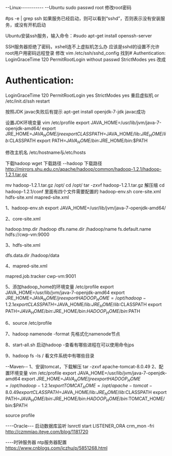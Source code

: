 ﻿--Linux-----------
--Ubuntu
sudo passwd root 修改root密码

#ps -e | grep ssh 如果服务已经启动，则可以看到“sshd”，否则表示没有安装服务，或没有开机启动

Ubuntu安装ssh服务，输入命令：#sudo apt-get install openssh-server 

SSH服务器拒绝了密码，xshell连不上虚拟机怎么办
应该是sshd的设置不允许root用户用密码远程登录
修改 vim /etc/ssh/sshd_config
找到# Authentication:
LoginGraceTime 120
PermitRootLogin without passwd
StrictModes yes
改成
# Authentication:
LoginGraceTime 120
PermitRootLogin yes
StrictModes yes
重启虚拟机 or /etc/init.d/ssh restart

按照JDK
javac失败后有提示
apt-get install openjdk-7-jdk 
javac成功

设置JDK环境变量
vim /etc/profile
export JAVA_HOME=/usr/lib/jvm/java-7-openjdk-amd64/
export JRE_HOME=$JAVA_HOME/jre
export CLASSPATH=$JAVA_HOME/lib:$JRE_HOME/lib:$CLASSPATH
export PATH=$JAVA_HOME/bin:$JRE_HOME/bin:$PATH

修改主机名
/etc/hostname与/etc/hosts

下载hadoop
wget 下载路径
--hadoop
下载路径
http://mirrors.shu.edu.cn/apache/hadoop/common/hadoop-1.2.1/hadoop-1.2.1.tar.gz

mv hadoop-1.2.1.tar.gz /opt/
cd /opt/
tar -zxvf hadoop-1.2.1.tar.gz		解压缩
cd hadoop-1.2.1/conf			里面有四个文件需要配置的 hadoop-env.sh core-site.xml hdfs-site.xml mapred-site.xml

1、hadoop-env.sh
export JAVA_HOME=/usr/lib/jvm/java-7-openjdk-amd64/

2、core-site.xml
<!-- core-site.xml -->
<property>
<!-- hadoop的工作目录-->
<name>hadoop.tmp.dir</name>
<value>/hadoop</value>
</property>
<property>
<!-- 所有元数据的目录-->
<name>dfs.name.dir</name>
<value>/hadoop/name</value>
</property>
<property>
<!-- 文件系统的访问路径-->
<name>fs.default.name</name>
<value>hdfs://cwp-vm:9000</value>
</property>

3、hdfs-site.xml
<property>
<!--文件系统数据存放目录-->
<name>dfs.data.dir</name>
<value>/hadoop/data</value>
</property>

4、mapred-site.xml
<configuration>
<property>
<!-- 任务调度器如何访问-->
<name>mapred.job.tracker</name>
<value>cwp-vm:9001</value>
</property>
</configuration>

5、添加hadoop_home的环境变量
/etc/profile
export JAVA_HOME=/usr/lib/jvm/java-7-openjdk-amd64
export JRE_HOME=$JAVA_HOME/jre
export HADOOP_HOME=/opt/hadoop-1.2.1
export CLASSPATH=$JAVA_HOME/lib:$JRE_HOME/lib:$CLASSPATH
export PATH=$JAVA_HOME/bin:$JRE_HOME/bin:$HADOOP_HOME/bin:$PATH

6、source /etc/profile

7、hadoop namenode -format 先格式化namenode节点

8、start-all.sh  启动hadoop -查看有哪些进程在可以使用命令jps

9、hadoop fs -ls /	看文件系统中有哪些目录


--Maven--
1、安装tomcat，下载解压
tar -zxvf apache-tomcat-8.0.49
2、配置环境变量
vim /etc/profile
export JAVA_HOME=/usr/lib/jvm/java-7-openjdk-amd64
export JRE_HOME=$JAVA_HOME/jre
export HADOOP_HOME=/opt/hadoop-1.2.1
export TOMCAT_HOME=/opt/apache-tomcat-8.0.49
export CLASSPATH=$JAVA_HOME/lib:$JRE_HOME/lib:$CLASSPATH
export PATH=$JAVA_HOME/bin:$JRE_HOME/bin:$HADOOP_HOME/bin:$TOMCAT_HOME/bin:$PATH

source profile


----Oracle---
启动数据库监听
lsnrctl start LISTENER_ORA
crm_mon -fri
http://czmmiao.iteye.com/blog/1181720

----时钟服务器
ntp服务器配置
https://www.cnblogs.com/jczhu/p/5851268.html































